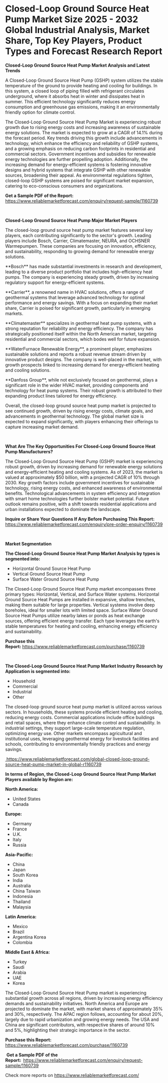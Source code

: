 <p><h1>Closed-Loop Ground Source Heat Pump Market Size 2025 - 2032 Global Industrial Analysis, Market Share, Top Key Players, Product Types and Forecast Research Report</h1></p><p><strong>Closed-Loop Ground Source Heat Pump Market Analysis and Latest Trends</strong></p>
<p><p>A Closed-Loop Ground Source Heat Pump (GSHP) system utilizes the stable temperature of the ground to provide heating and cooling for buildings. In this system, a closed loop of piping filled with refrigerant circulates underground, where it absorbs heat in winter and dissipates heat in summer. This efficient technology significantly reduces energy consumption and greenhouse gas emissions, making it an environmentally friendly option for climate control.</p><p>The Closed-Loop Ground Source Heat Pump Market is experiencing robust growth due to rising energy costs and increasing awareness of sustainable energy solutions. The market is expected to grow at a CAGR of 14.1% during the forecast period. Key trends driving this growth include advancements in technology, which enhance the efficiency and reliability of GSHP systems, and a growing emphasis on reducing carbon footprints in residential and commercial sectors. Government incentives and subsidies for renewable energy technologies are further propelling adoption. Additionally, the increasing demand for energy-efficient systems is fostering innovative designs and hybrid systems that integrate GSHP with other renewable sources, broadening their appeal. As environmental regulations tighten, closed-loop GSHP systems are poised for significant market expansion, catering to eco-conscious consumers and organizations.</p></p>
<p><strong>Get a Sample PDF of the Report:&nbsp;</strong> <a href="https://www.reliablemarketforecast.com/enquiry/request-sample/1160739?utm_campaign=3386&utm_medium=2&utm_source=Github&utm_content=ia&utm_term=22032025&utm_id=closed-loop-ground-source-heat-pump">https://www.reliablemarketforecast.com/enquiry/request-sample/1160739</a></p>
<p>&nbsp;</p>
<p><strong>Closed-Loop Ground Source Heat Pump Major Market Players</strong></p>
<p><p>The closed-loop ground source heat pump market features several key players, each contributing significantly to the sector's growth. Leading players include Bosch, Carrier, Climatemaster, NEURA, and OCHSNER Warmepumpen. These companies are focusing on innovation, efficiency, and sustainability, responding to growing demand for renewable energy solutions.</p><p>**Bosch** has made substantial investments in research and development, leading to a diverse product portfolio that includes high-efficiency heat pumps. The company is experiencing steady growth, driven by increasing regulatory support for energy-efficient systems.</p><p>**Carrier**, a renowned name in HVAC solutions, offers a range of geothermal systems that leverage advanced technology for optimal performance and energy savings. With a focus on expanding their market share, Carrier is poised for significant growth, particularly in emerging markets.</p><p>**Climatemaster** specializes in geothermal heat pump systems, with a strong reputation for reliability and energy efficiency. The company has strategically positioned itself within the North American market, targeting residential and commercial sectors, which bodes well for future expansion.</p><p>**WaterFurnace Renewable Energy**, a prominent player, emphasizes sustainable solutions and reports a robust revenue stream driven by innovative product designs. The company is well-placed in the market, with growth prospects linked to increasing demand for energy-efficient heating and cooling solutions.</p><p>**Danfoss Group**, while not exclusively focused on geothermal, plays a significant role in the wider HVAC market, providing components and technology for heat pump systems. Their robust growth is attributed to their expanding product lines tailored for energy efficiency.</p><p>Overall, the closed-loop ground source heat pump market is projected to see continued growth, driven by rising energy costs, climate goals, and advancements in geothermal technology. The global market size is expected to expand significantly, with players enhancing their offerings to capture increasing market demand.</p></p>
<p>&nbsp;</p>
<p><strong>What Are The Key Opportunities For Closed-Loop Ground Source Heat Pump Manufacturers?</strong></p>
<p><p>The Closed-Loop Ground Source Heat Pump (GSHP) market is experiencing robust growth, driven by increasing demand for renewable energy solutions and energy-efficient heating and cooling systems. As of 2023, the market is valued at approximately $50 billion, with a projected CAGR of 10% through 2030. Key growth factors include government incentives for sustainable technology, rising energy costs, and enhanced awareness of environmental benefits. Technological advancements in system efficiency and integration with smart home technologies further bolster market potential. Future outlook remains positive, with a shift towards residential applications and urban installations expected to dominate the landscape.</p></p>
<p><strong>Inquire or Share Your Questions If Any Before Purchasing This Report:</strong> <a href="https://www.reliablemarketforecast.com/enquiry/pre-order-enquiry/1160739?utm_campaign=3386&utm_medium=2&utm_source=Github&utm_content=ia&utm_term=22032025&utm_id=closed-loop-ground-source-heat-pump">https://www.reliablemarketforecast.com/enquiry/pre-order-enquiry/1160739</a></p>
<p>&nbsp;</p>
<p><strong>Market Segmentation</strong></p>
<p><strong>The Closed-Loop Ground Source Heat Pump Market Analysis by types is segmented into:</strong></p>
<p><ul><li>Horizontal Ground Source Heat Pump</li><li>Vertical Ground Source Heat Pump</li><li>Surface Water Ground Source Heat Pump</li></ul></p>
<p><p>The Closed-Loop Ground Source Heat Pump market encompasses three primary types: Horizontal, Vertical, and Surface Water systems. Horizontal Ground Source Heat Pumps are installed in expansive, shallow trenches, making them suitable for large properties. Vertical systems involve deep boreholes, ideal for smaller lots with limited space. Surface Water Ground Source Heat Pumps utilize nearby lakes or ponds as heat exchange sources, offering efficient energy transfer. Each type leverages the earth's stable temperatures for heating and cooling, enhancing energy efficiency and sustainability.</p></p>
<p><strong>Purchase this Report:&nbsp;</strong><a href="https://www.reliablemarketforecast.com/purchase/1160739?utm_campaign=3386&utm_medium=2&utm_source=Github&utm_content=ia&utm_term=22032025&utm_id=closed-loop-ground-source-heat-pump">https://www.reliablemarketforecast.com/purchase/1160739</a></p>
<p>&nbsp;</p>
<p><strong>The Closed-Loop Ground Source Heat Pump Market Industry Research by Application is segmented into:</strong></p>
<p><ul><li>Household</li><li>Commercial</li><li>Industrial</li><li>Other</li></ul></p>
<p><p>The closed-loop ground source heat pump market is utilized across various sectors. In households, these systems provide efficient heating and cooling, reducing energy costs. Commercial applications include office buildings and retail spaces, where they enhance climate control and sustainability. In industrial settings, they support large-scale temperature regulation, optimizing energy use. Other markets encompass agricultural and institutional uses, leveraging geothermal energy for livestock facilities and schools, contributing to environmentally friendly practices and energy savings.</p></p>
<p><a href="https://www.reliablemarketforecast.com/global-closed-loop-ground-source-heat-pump-market-in-global-r1160739?utm_campaign=3386&utm_medium=2&utm_source=Github&utm_content=ia&utm_term=22032025&utm_id=closed-loop-ground-source-heat-pump">&nbsp;https://www.reliablemarketforecast.com/global-closed-loop-ground-source-heat-pump-market-in-global-r1160739</a></p>
<p><strong>In terms of Region, the Closed-Loop Ground Source Heat Pump Market Players available by Region are:</strong></p>
<p>
    <p> <strong> North America: </strong>
        <ul>
            <li>United States</li>
            <li>Canada</li>
        </ul>
        </p> 
    <p> <strong> Europe: </strong>
        <ul>
            <li>Germany</li>
            <li>France</li>
            <li>U.K.</li>
            <li>Italy</li>
            <li>Russia</li>
        </ul>
        </p> 
    <p> <strong> Asia-Pacific: </strong>
        <ul>
            <li>China</li>
            <li>Japan</li>
            <li>South Korea</li>
            <li>India</li>
            <li>Australia</li>
            <li>China Taiwan</li>
            <li>Indonesia</li>
            <li>Thailand</li>
            <li>Malaysia</li>
        </ul>
        </p> 
    <p> <strong> Latin America: </strong>
        <ul>
            <li>Mexico</li>
            <li>Brazil</li>
            <li>Argentina Korea</li>
            <li>Colombia</li>
        </ul>
        </p> 
    <p> <strong> Middle East & Africa: </strong>
        <ul>
            <li>Turkey</li>
            <li>Saudi</li>
            <li>Arabia</li>
            <li>UAE</li>
            <li>Korea</li>
        </ul>
    </p>
    </p>
<p><p>The Closed-Loop Ground Source Heat Pump market is experiencing substantial growth across all regions, driven by increasing energy efficiency demands and sustainability initiatives. North America and Europe are projected to dominate the market, with market shares of approximately 35% and 30%, respectively. The APAC region follows, accounting for about 20%, largely due to rapid urbanization and growing energy needs. The USA and China are significant contributors, with respective shares of around 10% and 5%, highlighting their strategic importance in the sector.</p></p>
<p><strong>Purchase this Report: </strong><a href="https://www.reliablemarketforecast.com/purchase/1160739?utm_campaign=3386&utm_medium=2&utm_source=Github&utm_content=ia&utm_term=22032025&utm_id=closed-loop-ground-source-heat-pump">https://www.reliablemarketforecast.com/purchase/1160739</a></p>
<p>&nbsp;<strong>Get a Sample PDF of the Report:&nbsp;&nbsp;</strong><a href="https://www.reliablemarketforecast.com/enquiry/request-sample/1160739?utm_campaign=3386&utm_medium=2&utm_source=Github&utm_content=ia&utm_term=22032025&utm_id=closed-loop-ground-source-heat-pump">https://www.reliablemarketforecast.com/enquiry/request-sample/1160739</a></p>
<p><strong></strong></p>
<p>Check more reports on <a href="https://www.reliablemarketforecast.com/?utm_campaign=3386&utm_medium=2&utm_source=Github&utm_content=ia&utm_term=22032025&utm_id=closed-loop-ground-source-heat-pump">https://www.reliablemarketforecast.com/</a></p>